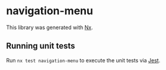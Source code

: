 # navigation-menu

This library was generated with [Nx](https://nx.dev).

## Running unit tests

Run `nx test navigation-menu` to execute the unit tests via [Jest](https://jestjs.io).
